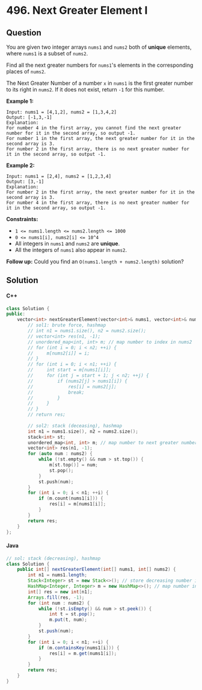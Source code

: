 # 496. Next Greater Element I

## Question

You are given two integer arrays `nums1` and `nums2` both of **unique** elements, where `nums1` is a subset of `nums2`.

Find all the next greater numbers for `nums1`'s elements in the corresponding places of `nums2`.

The Next Greater Number of a number `x` in `nums1` is the first greater number to its right in `nums2`. If it does not exist, return `-1` for this number.

**Example 1:**

```
Input: nums1 = [4,1,2], nums2 = [1,3,4,2]
Output: [-1,3,-1]
Explanation:
For number 4 in the first array, you cannot find the next greater number for it in the second array, so output -1.
For number 1 in the first array, the next greater number for it in the second array is 3.
For number 2 in the first array, there is no next greater number for it in the second array, so output -1.
```

**Example 2:**

```
Input: nums1 = [2,4], nums2 = [1,2,3,4]
Output: [3,-1]
Explanation:
For number 2 in the first array, the next greater number for it in the second array is 3.
For number 4 in the first array, there is no next greater number for it in the second array, so output -1.
```

**Constraints:**

* `1 <= nums1.length <= nums2.length <= 1000`
* `0 <= nums1[i], nums2[i] <= 10^4`
* All integers in `nums1` and `nums2` are **unique**.
* All the integers of `nums1` also appear in `nums2`.

**Follow up:** Could you find an `O(nums1.length + nums2.length)` solution?

## Solution

#### C++

```cpp
class Solution {
public:
    vector<int> nextGreaterElement(vector<int>& nums1, vector<int>& nums2) {
        // sol1: brute force, hashmap
        // int n1 = nums1.size(), n2 = nums2.size();
        // vector<int> res(n1, -1);
        // unordered_map<int, int> m; // map number to index in nums2
        // for (int i = 0; i < n2; ++i) {
        //     m[nums2[i]] = i;
        // }
        // for (int i = 0; i < n1; ++i) {
        //     int start = m[nums1[i]];
        //     for (int j = start + 1; j < n2; ++j) {
        //         if (nums2[j] > nums1[i]) {
        //             res[i] = nums2[j];
        //             break;
        //         }
        //     }
        // }
        // return res;
        
        // sol2: stack (deceasing), hashmap
        int n1 = nums1.size(), n2 = nums2.size();
        stack<int> st;
        unordered_map<int, int> m; // map number to next greater number in nums2
        vector<int> res(n1, -1);
        for (auto num : nums2) {
            while (!st.empty() && num > st.top()) {
                m[st.top()] = num;
                st.pop();
            }
            st.push(num);
        }
        for (int i = 0; i < n1; ++i) {
            if (m.count(nums1[i])) {
                res[i] = m[nums1[i]];
            }
        }
        return res;
    }
};
```

#### Java

```java
// sol: stack (decreasing), hashmap
class Solution {
    public int[] nextGreaterElement(int[] nums1, int[] nums2) {
        int n1 = nums1.length;
        Stack<Integer> st = new Stack<>(); // store decreasing number in nums2
        HashMap<Integer, Integer> m = new HashMap<>(); // map number in nums2 to next greater number
        int[] res = new int[n1];
        Arrays.fill(res, -1);
        for (int num : nums2) {
            while (!st.isEmpty() && num > st.peek()) {
                int t = st.pop();
                m.put(t, num);
            }
            st.push(num);
        }
        for (int i = 0; i < n1; ++i) {
            if (m.containsKey(nums1[i])) {
                res[i] = m.get(nums1[i]);
            }
        }
        return res;
    }
}
```
